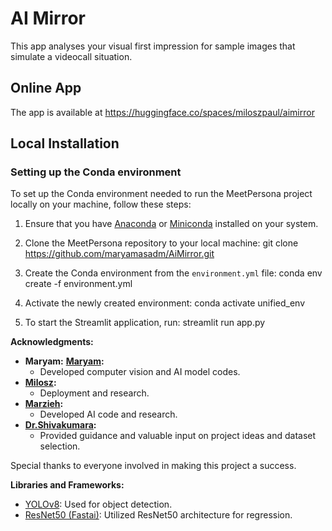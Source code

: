 # AI Mirror
This app analyses your visual first impression for sample images that simulate a videocall situation. 


## Online App 

The app is available at https://huggingface.co/spaces/miloszpaul/aimirror

## Local Installation

### Setting up the Conda environment

To set up the Conda environment needed to run the MeetPersona project locally on your machine, follow these steps:

1. Ensure that you have [Anaconda](https://www.anaconda.com/products/distribution) or [Miniconda](https://docs.conda.io/en/latest/miniconda.html) installed on your system.

2. Clone the MeetPersona repository to your local machine: git clone https://github.com/maryamasadm/AiMirror.git

3. Create the Conda environment from the `environment.yml` file: conda env create -f environment.yml

3. Activate the newly created environment: conda activate unified_env

4. To start the Streamlit application, run: streamlit run app.py

**Acknowledgments:**

- **Maryam:** **[Maryam](www.linkedin.com/in/maryamasadzadeh):**
  - Developed computer vision and AI model codes.
- **[Milosz](https://github.com/miloszpaul):**
  - Deployment and research.
- **[Marzieh](https://www.linkedin.com/in/marzieh-goljahi-150b39265/):**
  - Developed AI code and research.
- **[Dr.Shivakumara](https://www.linkedin.com/in/palaiahnakote-shivakumara-8b23a215/):**
   - Provided guidance and valuable input on project ideas and dataset selection.

Special thanks to everyone involved in making this project a success.

**Libraries and Frameworks:**

- [YOLOv8](https://docs.ultralytics.com/): Used for object detection.
- [ResNet50 (Fastai)](https://github.com/fastai/fastai): Utilized ResNet50 architecture for regression.

